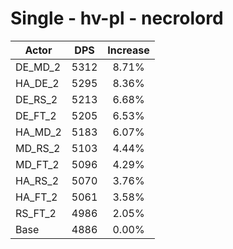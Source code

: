 # Single - hv-pl - necrolord
| Actor | DPS | Increase |
|---|:---:|:---:|
|DE_MD_2|5312|8.71%|
|HA_DE_2|5295|8.36%|
|DE_RS_2|5213|6.68%|
|DE_FT_2|5205|6.53%|
|HA_MD_2|5183|6.07%|
|MD_RS_2|5103|4.44%|
|MD_FT_2|5096|4.29%|
|HA_RS_2|5070|3.76%|
|HA_FT_2|5061|3.58%|
|RS_FT_2|4986|2.05%|
|Base|4886|0.00%|
